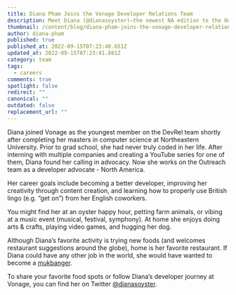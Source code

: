 ```yaml
---
title: Diana Pham Joins the Vonage Developer Relations Team
description: Meet Diana (@dianasoyster)–the newest NA edition to the Outreach Team.
thumbnail: /content/blog/diana-pham-joins-the-vonage-developer-relations-team/diana-pham.png
author: diana-pham
published: true
published_at: 2022-09-15T07:23:40.651Z
updated_at: 2022-09-15T07:23:41.881Z
category: team
tags:
  - careers
comments: true
spotlight: false
redirect: ""
canonical: ""
outdated: false
replacement_url: ""
---
```

Diana joined Vonage as the youngest member on the DevRel team shortly after completing her masters in computer science at Northeastern University. Prior to grad school, she had never truly coded in her life. After interning with multiple companies and creating a YouTube series for one of them, Diana found her calling in advocacy. Now she works on the Outreach team as a developer advocate - North America.

Her career goals include becoming a better developer, improving her creativity through content creation, and learning how to properly use British lingo (e.g. “get on”) from her English coworkers.

You might find her at an oyster happy hour, petting farm animals, or vibing at a music event (musical, festival, symphony). At home she enjoys doing arts & crafts, playing video games, and hugging her dog.

Although Diana’s favorite activity is trying new foods (and welcomes restaurant suggestions around the globe), home is her favorite restaurant. If Diana could have any other job in the world, she would have wanted to become a [mukbanger](https://en.wikipedia.org/wiki/Mukbang).

To share your favorite food spots or follow Diana’s developer journey at Vonage, you can find her on Twitter [@dianasoyster](https://twitter.com/dianasoyster).
